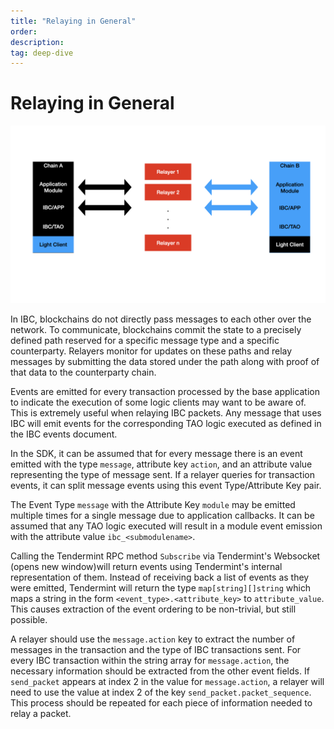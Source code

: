 ```yaml
---
title: "Relaying in General"
order: 
description: 
tag: deep-dive
---
```


# Relaying in General

![IBC overview](images/ibcoverview.png)

In IBC, blockchains do not directly pass messages to each other over the network. To communicate, blockchains commit the state to a precisely defined path reserved for a specific message type and a specific counterparty. Relayers monitor for updates on these paths and relay messages by submitting the data stored under the path along with proof of that data to the counterparty chain.

Events are emitted for every transaction processed by the base application to indicate the execution of some logic clients may want to be aware of. This is extremely useful when relaying IBC packets. Any message that uses IBC will emit events for the corresponding TAO logic executed as defined in the IBC events document.

In the SDK, it can be assumed that for every message there is an event emitted with the type `message`, attribute key `action`, and an attribute value representing the type of message sent. If a relayer queries for transaction events, it can split message events using this event Type/Attribute Key pair.

The Event Type `message` with the Attribute Key `module` may be emitted multiple times for a single message due to application callbacks. It can be assumed that any TAO logic executed will result in a module event emission with the attribute value `ibc_<submodulename>`.

Calling the Tendermint RPC method `Subscribe` via Tendermint's Websocket (opens new window)will return events using Tendermint's internal representation of them. Instead of receiving back a list of events as they were emitted, Tendermint will return the type `map[string][]string` which maps a string in the form `<event_type>.<attribute_key>` to `attribute_value`. This causes extraction of the event ordering to be non-trivial, but still possible.

A relayer should use the `message.action` key to extract the number of messages in the transaction and the type of IBC transactions sent. For every IBC transaction within the string array for `message.action`, the necessary information should be extracted from the other event fields. If `send_packet` appears at index 2 in the value for `message.action`, a relayer will need to use the value at index 2 of the key `send_packet.packet_sequence`. This process should be repeated for each piece of information needed to relay a packet.

